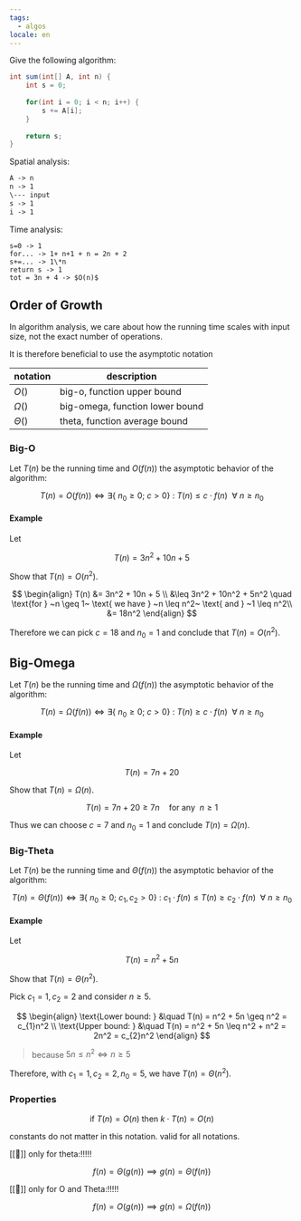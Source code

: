 ```yaml
---
tags:
  - algos
locale: en
---
```


Give the following algorithm:

```java
int sum(int[] A, int n) {
	int s = 0;
	
	for(int i = 0; i < n; i++) {
		s += A[i];
	}
	
	return s;
}
```

Spatial analysis:

```txt
A -> n
n -> 1
\--- input
s -> 1
i -> 1
```

Time analysis:

```text
s=0 -> 1
for... -> 1+ n+1 + n = 2n + 2
s+=... -> 1\*n
return s -> 1
tot = 3n + 4 -> $O(n)$
```

## Order of Growth

In algorithm analysis, we care about how the running time scales with input size, not the exact number of operations.

It is therefore beneficial to use the asymptotic notation

| notation   | description                     |
| ---------- | ------------------------------- |
| $O()$      | big-o, function upper bound     |
| $\Omega()$ | big-omega, function lower bound |
| $\Theta()$ | theta, function average bound   |
### Big-O

Let $T(n)$ be the running time and $O(f(n))$ the asymptotic behavior of the algorithm:

$$
T(n) = O(f(n)) \iff \exists \{ ~n_{0} \geq 0;~ c > 0 \} ~:~ T(n) \leq c \cdot f(n) ~~\forall~n \geq n_{0}
$$

#### Example

Let

$$
T(n) = 3n^2 + 10n + 5
$$

Show that $T(n) = O(n^2)$.

$$
\begin{align}
T(n) &= 3n^2 + 10n + 5 \\
&\leq 3n^2 + 10n^2 + 5n^2 \quad \text{for } ~n \geq 1~ \text{ we have } ~n \leq n^2~ \text{ and } ~1 \leq n^2\\
&= 18n^2
\end{align}
$$

Therefore we can pick $c = 18$ and $n_{0} = 1$ and conclude that $T(n) = O(n^2)$.

## Big-Omega

Let $T(n)$ be the running time and $\Omega(f(n))$ the asymptotic behavior of the algorithm:

$$
T(n) = \Omega(f(n)) \iff \exists \{ ~n_{0} \geq 0;~ c > 0 \} ~:~ T(n) \geq c \cdot f(n) ~~\forall~n \geq n_{0}
$$

#### Example

Let

$$
T(n) = 7n + 20
$$

Show that $T(n) = \Omega(n)$.

$$
T(n) = 7n + 20 \geq 7n \quad \text{for any } ~n \geq 1
$$

Thus we can choose $c = 7$ and $n_{0} = 1$ and conclude $T(n) = \Omega(n)$.

### Big-Theta

Let $T(n)$ be the running time and $\Theta(f(n))$ the asymptotic behavior of the algorithm:

$$
T(n) = \Theta(f(n)) \iff \exists \{ ~n_{0} \geq 0;~ c_{1},c_{2} > 0 \} ~:~ c_{1} \cdot f(n) \leq T(n) \geq c_{2} \cdot f(n) ~~\forall~n \geq n_{0}
$$

#### Example

Let

$$
T(n) = n^2 + 5n
$$

Show that $T(n) = \Theta(n^2)$.

Pick $c_{1} = 1, c_{2}=2$ and consider $n \geq 5$.

$$
\begin{align}
\text{Lower bound: } &\quad T(n) = n^2 + 5n \geq n^2 = c_{1}n^2 \\
\text{Upper bound: } &\quad T(n) = n^2 + 5n \leq n^2 + n^2 = 2n^2 = c_{2}n^2
\end{align}
$$

> because $5n \leq n^2 \iff n \geq 5$

Therefore, with $c_{1} = 1, c_{2} = 2, n_{0} = 5$, we have $T(n) = \Theta(n^2)$.

### Properties

$$
\text{if } T(n) = O(n) \text{ then } k \cdot T(n) = O(n)
$$

constants do not matter in this notation. valid for all notations.

[[🚨]] only for theta:!!!!!

$$
f(n) = \Theta(g(n)) \implies g(n) = \Theta(f(n))
$$

[[🚨]] only for O and Theta:!!!!!

$$
f(n) = O(g(n)) \implies g(n) = \Omega(f(n))
$$

